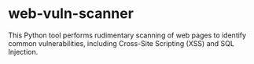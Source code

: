 # web-vuln-scanner
This Python tool performs rudimentary scanning of web pages to identify common vulnerabilities, including Cross-Site Scripting (XSS) and SQL Injection.
